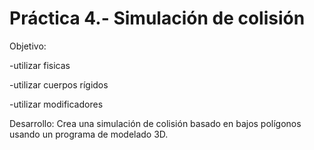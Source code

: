 # Práctica 4.- Simulación de colisión

Objetivo:



-utilizar fisicas 


-utilizar cuerpos rígidos



-utilizar  modificadores

Desarrollo: Crea una simulación de colisión basado en bajos polígonos usando un programa de modelado 3D.
